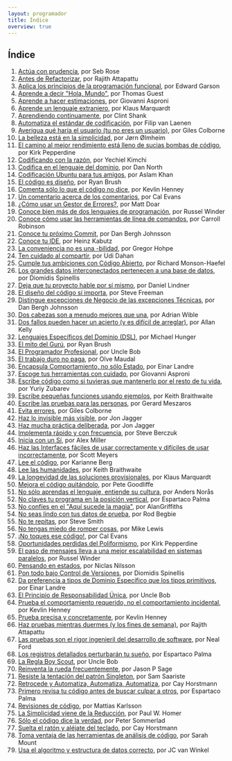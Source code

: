 ```yaml
---
layout: programador
title: Índice
overview: true
---
```


## Índice

1. [Actúa con prudencia](actua-con-prudencia.html), por Seb Rose
2. [Antes de Refactorizar](antes-de-refactorizar.html), por Rajith Attapattu
3. [Aplica los principios de la programación funcional](aplica-programacion-funcional.html), por Edward Garson
4. [Aprende a decir "Hola, Mundo"](aprende-decir-hola-mundo.html), por Thomas Guest
5. [Aprende a hacer estimaciones](aprende-estimaciones.html), por Giovanni Asproni
6. [Aprende un lenguaje extranjero](aprende-lenguaje-extranjero.html), por Klaus Marquardt
7. [Aprendiendo continuamente](aprendiendo-continuamente.html), por Clint Shank
8. [Automatiza el estándar de codificación](automatiza-estandar-codificacion.html), por Filip van Laenen
9. [Averigua qué haría el usuario (tu no eres un usuario)](averigua-que-haria-usuario.html), por Giles Colborne
10. [La belleza está en la simplicidad](belleza-simplicidad.html), por Jørn Ølmheim
11. [El camino al mejor rendimiento está lleno de sucias bombas de código](camino-al-rendimiento-bombas-codigo.html), por Kirk Pepperdine
12. [Codificando con la razón](codifica-con-la-razon.html), por Yechiel Kimchi
13. [Codifica en el lenguaje del dominio](codifica-en-lenguaje-del-dominio.html), por Dan North
14. [Codificación Ubuntu para tus amigos](codificacion-ubuntu.html), por Aslam Khan
15. [El código es diseño](codigo-es-disenno.html), por Ryan Brush
16. [Comenta sólo lo que el código no dice](comenta-codigo-no-dice.html), por Kevlin Henney
17. [Un comentario acerca de los comentarios](comentario-acerca-de-comentarios.html), por Cal Evans
18. [¿Cómo usar un Gestor de Errores?](como-usar-bug-tracker.html), por Matt Doar
19. [Conoce bien más de dos lenguajes de programación](conoce-bien-dos-lenguajes.html), por Russel Winder
20. [Conoce cómo usar las herramientas de línea de comandos](conoce-como-usar-linea-comando.html), por Carroll Robinson
21. [Conoce tu próximo Commit](conoce-proximo-commit.html), por Dan Bergh Johnsson
22. [Conoce tu IDE](conoce-tu-ide.html), por Heinz Kabutz
23. [La conveniencia no es una -bilidad](conveniencia.html), por Gregor Hohpe
24. [Ten cuidado al compartir](cuidado-al-compartir.html), por Udi Dahan
25. [Cumple tus ambiciones con Código Abierto](cumple-ambiciones-con-codigo-abierto.html), por Richard Monson-Haefel
26. [Los grandes datos interconectados pertenecen a una base de datos](datos-interconectados-pertenecen-base-de-datos.html), por Diomidis Spinellis
27. [Deja que tu proyecto hable por sí mismo](deja-proyecto-hable-por-si-mismo.html), por Daniel Lindner
28. [El diseño del código sí importa](diseno-en-codigo-importa.html), por Steve Freeman
29. [Distingue excepciones de Negocio de las excepciones Técnicas](distingue-excepciones-negocio-tecnicas.html), por Dan Bergh Johnsson
30. [Dos cabezas son a menudo mejores que una](dos-cabezas-mejor-una.html), por Adrian Wible
31. [Dos fallos pueden hacer un acierto (y es difícil de arreglar)](dos-fallos-pueden-hacer-acierto.html), por Allan Kelly
32. [Lenguajes Específicos del Dominio (DSL)](dsl.html), por Michael Hunger
33. [El mito del Gurú](el-mito-del-guru.html), por Ryan Brush
34. [El Programador Profesional](el-programador-profesional.html), por Uncle Bob
35. [El trabajo duro no paga](el-trabajo-duro-no-paga.html), por Olve Maudal
36. [Encapsula Comportamiento, no sólo Estado](encapsula-comportamiento.html), por Einar Landre
37. [Escoge tus herramientas con cuidado](escoge-herramientas-con-cuidado.html), por Giovanni Asproni
38. [Escribe código como si tuvieras que mantenerlo por el resto de tu vida](escribe-codigo-mantenerlo-por-vida.html), por Yuriy Zubarev
39. [Escribe pequeñas funciones usando ejemplos](escribe-funciones-con-ejemplos.html), por Keith Braithwaite
40. [Escribe las pruebas para las personas](escribe-pruebas-para-personas.html), por Gerard Meszaros
41. [Evita errores](evita-errores.html), por Giles Colborne
42. [Haz lo invisible más visible](haz-lo-invisible-mas-visible.html), por Jon Jagger
43. [Haz mucha práctica deliberada](haz-mucha-practica-deliberada.html), por Jon Jagger
44. [Implementa rápido y con frecuencia](implementa-rapido-y-con-frecuencia.html), por Steve Berczuk
45. [Inicia con un Sí](inicia-con-un-si.html), por Alex Miller
46. [Haz las Interfaces fáciles de usar correctamente y difíciles de usar incorrectamente](interfaces-faciles-usar.html), por Scott Meyers
47. [Lee el código](lee-el-codigo.html), por Karianne Berg
48. [Lee las humanidades](lee-humanidades.html), por Keith Braithwaite
49. [La longevidad de las soluciones provisionales](longevidad-soluciones-provisionales.html), por Klaus Marquardt
50. [Mejora el código quitándolo](mejora-codigo-quitandolo.html), por Pete Goodliffe
51. [No sólo aprendas el lenguaje, entiende su cultura](no-aprendas-lenguaje-entiende-su-cultura.html), por Anders Norås
52. [No claves tu programa en la posición vertical](no-claves-programa.html), por Espartaco Palma
53. [No confíes en el "Aquí sucede la magia"](no-confies-magia.html), por AlanGriffiths
54. [No seas lindo con tus datos de prueba](no-seas-lindo-pruebas.html), por Rod Begbie
55. [No te repitas](no-te-repitas.html), por Steve Smith
56. [No tengas miedo de romper cosas](no-tengas-miedo-de-romper-cosas.html), por Mike Lewis
57. [¡No toques ese código!](no-toques-ese-codigo.html), por Cal Evans
58. [Oportunidades perdidas del Poliformismo](oportunidades-perdidas-polimorfismo.html), por Kirk Pepperdine
59. [El paso de mensajes lleva a una mejor escalabilidad en sistemas paralelos](paso-mensajes-mejor-escalabilidad.html), por Russel Winder
60. [Pensando en estados](pensando-en-estados.html), por Niclas Nilsson
61. [Pon todo bajo Control de Versiones](pon-todo-bajo-control-de-versiones.html), por Diomidis Spinellis
62. [Da preferencia a tipos de Dominio Específico que los tipos primitivos](preferencia-tipos-dominio-especifico.html), por Einar Landre
63. [El Principio de Responsabilidad Única](principio-responsabilidad-unica.html), por Uncle Bob
64. [Prueba el comportamiento requerido, no el comportamiento incidental](prueba-comportamiento-requerido-no-incidental.html), por Kevlin Henney
65. [Prueba precisa y concretamente](prueba-precisa-concretamente.html), por Kevlin Henney
66. [Haz pruebas mientras duermes (y los fines de semana)](pruebas-fin-de-semana.html), por Rajith Attapattu
67. [Las pruebas son el rigor ingenieril del desarrollo de software](pruebas-son-rigor-ingenieril.html), por Neal Ford
68. [Los registros detallados perturbarán tu sueño](registros-detallados-quitaran-sueno.html), por Espartaco Palma
69. [La Regla Boy Scout](regla-boy-scout.html), por Uncle Bob
70. [Reinventa la rueda frecuentemente](reinventa-rueda-frecuentemente.html), por Jason P Sage
71. [Resiste la tentación del patrón Singleton](resiste-tentacion-singleton.html), por Sam Saariste
72. [Retrocede y Automatiza, Automatiza, Automatiza](retrocede-automatiza.html), por Cay Horstmann
73. [Primero revisa tu código antes de buscar culpar a otros](revisa-tu-codigo.html), por Espartaco Palma
74. [Revisiones de código](revisiones-codigo.html), por Mattias Karlsson
75. [La Simplicidad viene de la Reducción](simplicidad-reduccion.html), por Paul W. Homer
76. [Sólo el código dice la verdad](solo-codigo-dice-verdad.html), por Peter Sommerlad
77. [Suelta el ratón y aléjate del teclado](suelta-raton-alejate-teclado.html), por Cay Horstmann
78. [Toma ventaja de las herramientas de análisis de código](toma-ventaja-analisis-codigo.html), por Sarah Mount
79. [Usa el algoritmo y estructura de datos correcto](usa-algoritmo-estructura-de-datos-correcto.html), por JC van Winkel
